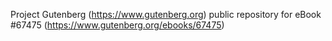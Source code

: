 Project Gutenberg (https://www.gutenberg.org) public repository for eBook #67475 (https://www.gutenberg.org/ebooks/67475)
